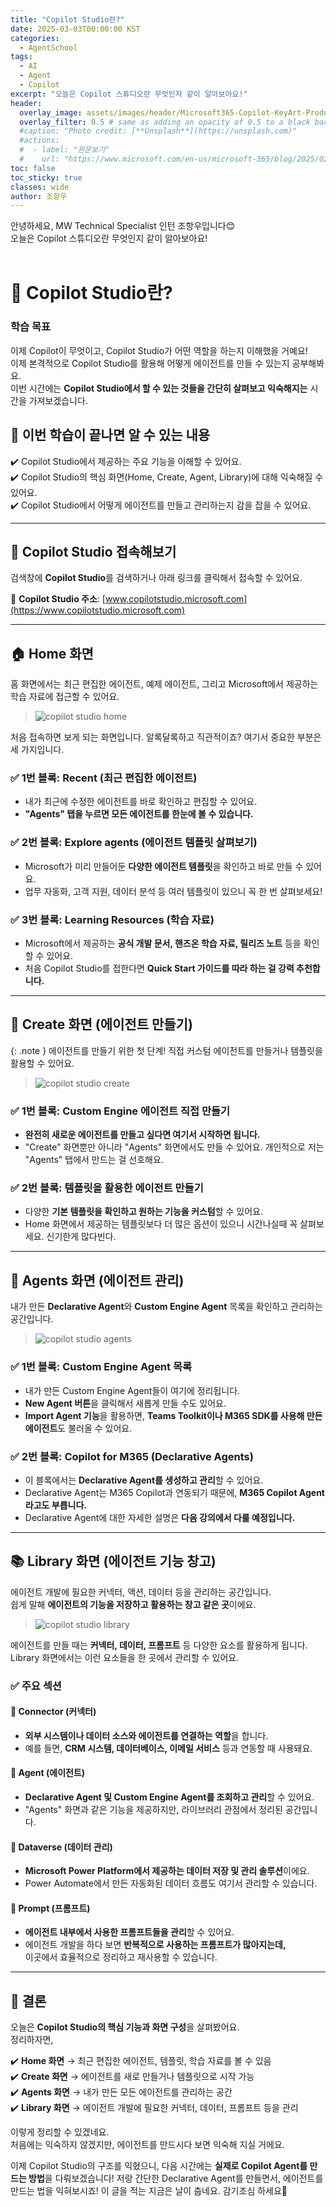 ```yaml
---
title: "Copilot Studio란?"
date: 2025-03-03T00:00:00 KST
categories:
  - AgentSchool
tags:
  - AI
  - Agent
  - Copilot
excerpt: "오늘은 Copilot 스튜디오란 무엇인지 같이 알아보아요!"
header:
  overlay_image: assets/images/header/Microsoft365-Copilot-KeyArt-Productivity-6K-01.png
  overlay_filter: 0.5 # same as adding an opacity of 0.5 to a black background
  #caption: "Photo credit: [**Unsplash**](https://unsplash.com)"
  #actions:
  #  - label: "원문보기"
  #    url: "https://www.microsoft.com/en-us/microsoft-365/blog/2025/02/10/discover-the-total-economic-impact-of-microsoft-365-e3/?msockid=20f4fd7af5a86c603f7ae8f6f4df6ddb"
toc: false
toc_sticky: true
classes: wide
author: 조항우
---
```


안녕하세요, MW Technical Specialist 인턴 조항우입니다😊  
오늘은 Copilot 스튜디오란 무엇인지 같이 알아보아요!  
<br/>

# 🚀 Copilot Studio란?

### **학습 목표**  
이제 Copilot이 무엇이고, Copilot Studio가 어떤 역할을 하는지 이해했을 거예요!  
이제 본격적으로 Copilot Studio를 활용해 어떻게 에이전트를 만들 수 있는지 공부해봐요.  
이번 시간에는 **Copilot Studio에서 할 수 있는 것들을 간단히 살펴보고 익숙해지는** 시간을 가져보겠습니다.  

## 🎯 이번 학습이 끝나면 알 수 있는 내용  
✔️ Copilot Studio에서 제공하는 주요 기능을 이해할 수 있어요.  
✔️ Copilot Studio의 핵심 화면(Home, Create, Agent, Library)에 대해 익숙해질 수 있어요.  
✔️ Copilot Studio에서 어떻게 에이전트를 만들고 관리하는지 감을 잡을 수 있어요.  

---

## 🔗 Copilot Studio 접속해보기  
검색창에 **Copilot Studio**를 검색하거나 아래 링크를 클릭해서 접속할 수 있어요.  

📌 **Copilot Studio 주소**: [www.copilotstudio.microsoft.com](https://www.copilotstudio.microsoft.com)  

---

## 🏠 Home 화면  


홈 화면에서는 최근 편집한 에이전트, 예제 에이전트, 그리고 Microsoft에서 제공하는 학습 자료에 접근할 수 있어요.  

> ![copilot studio home](/mwkorea/assets/3_copilot_studio/copilot_studio_1.png)  

처음 접속하면 보게 되는 화면입니다. 알록달록하고 직관적이죠? 여기서 중요한 부분은 세 가지입니다.  

### ✅ 1번 블록: **Recent (최근 편집한 에이전트)**  
- 내가 최근에 수정한 에이전트를 바로 확인하고 편집할 수 있어요.  
- **"Agents" 탭을 누르면 모든 에이전트를 한눈에 볼 수 있습니다.**  

### ✅ 2번 블록: **Explore agents (에이전트 템플릿 살펴보기)**  
- Microsoft가 미리 만들어둔 **다양한 에이전트 템플릿**을 확인하고 바로 만들 수 있어요.  
- 업무 자동화, 고객 지원, 데이터 분석 등 여러 템플릿이 있으니 꼭 한 번 살펴보세요!  

### ✅ 3번 블록: **Learning Resources (학습 자료)**  
- Microsoft에서 제공하는 **공식 개발 문서, 핸즈온 학습 자료, 릴리즈 노트** 등을 확인할 수 있어요.  
- 처음 Copilot Studio를 접한다면 **Quick Start 가이드를 따라 하는 걸 강력 추천합니다.**  

---

## 🎨 Create 화면 (에이전트 만들기)  

{: .note }
에이전트를 만들기 위한 첫 단계! 직접 커스텀 에이전트를 만들거나 템플릿을 활용할 수 있어요.  

> ![copilot studio create](/mwkorea/assets/3_copilot_studio/copilot_studio_2.png)  

### ✅ 1번 블록: **Custom Engine 에이전트 직접 만들기**  
- **완전히 새로운 에이전트를 만들고 싶다면 여기서 시작하면 됩니다.**  
- "Create" 화면뿐만 아니라 "Agents" 화면에서도 만들 수 있어요. 개인적으로 저는 "Agents" 탭에서 만드는 걸 선호해요.  

### ✅ 2번 블록: **템플릿을 활용한 에이전트 만들기**  
- 다양한 **기본 템플릿을 확인하고 원하는 기능을 커스텀**할 수 있어요.  
- Home 화면에서 제공하는 템플릿보다 더 많은 옵션이 있으니 시간나실때 꼭 살펴보세요. 신기한게 많다빈다.

---

## 🤖 Agents 화면 (에이전트 관리)  


내가 만든 **Declarative Agent**와 **Custom Engine Agent** 목록을 확인하고 관리하는 공간입니다.  

> ![copilot studio agents](/mwkorea/assets/3_copilot_studio/copilot_studio_3.png)  

### ✅ 1번 블록: **Custom Engine Agent 목록**  
- 내가 만든 Custom Engine Agent들이 여기에 정리됩니다.  
- **New Agent 버튼**을 클릭해서 새롭게 만들 수도 있어요.  
- **Import Agent 기능**을 활용하면, **Teams Toolkit이나 M365 SDK를 사용해 만든 에이전트**도 불러올 수 있어요.  

### ✅ 2번 블록: **Copilot for M365 (Declarative Agents)**  
- 이 블록에서는 **Declarative Agent를 생성하고 관리**할 수 있어요.  
- Declarative Agent는 M365 Copilot과 연동되기 때문에, **M365 Copilot Agent라고도 부릅니다.**  
- Declarative Agent에 대한 자세한 설명은 **다음 강의에서 다룰 예정입니다.**  

---

## 📚 Library 화면 (에이전트 기능 창고)  


에이전트 개발에 필요한 커넥터, 액션, 데이터 등을 관리하는 공간입니다.  
쉽게 말해 **에이전트의 기능을 저장하고 활용하는 창고 같은 곳**이에요.  

> ![copilot studio library](/mwkorea/assets/3_copilot_studio/copilot_studio_4.png)  

에이전트를 만들 때는 **커넥터, 데이터, 프롬프트** 등 다양한 요소를 활용하게 됩니다.  
Library 화면에서는 이런 요소들을 한 곳에서 관리할 수 있어요.  

### ✅ 주요 섹션  
#### 🔌 **Connector (커넥터)**
- **외부 시스템이나 데이터 소스와 에이전트를 연결하는 역할**을 합니다.  
- 예를 들면, **CRM 시스템, 데이터베이스, 이메일 서비스** 등과 연동할 때 사용돼요.  

#### 🤖 **Agent (에이전트)**
- **Declarative Agent 및 Custom Engine Agent를 조회하고 관리**할 수 있어요.  
- "Agents" 화면과 같은 기능을 제공하지만, 라이브러리 관점에서 정리된 공간입니다.  

#### 💾 **Dataverse (데이터 관리)**
- **Microsoft Power Platform에서 제공하는 데이터 저장 및 관리 솔루션**이에요.  
- Power Automate에서 만든 자동화된 데이터 흐름도 여기서 관리할 수 있습니다.  

#### 📝 **Prompt (프롬프트)**
- **에이전트 내부에서 사용한 프롬프트들을 관리**할 수 있어요.  
- 에이전트 개발을 하다 보면 **반복적으로 사용하는 프롬프트가 많아지는데,**  
  이곳에서 효율적으로 정리하고 재사용할 수 있습니다.  

---

## 🏁 결론  

오늘은 **Copilot Studio의 핵심 기능과 화면 구성**을 살펴봤어요.  
정리하자면,  

✔️ **Home 화면** → 최근 편집한 에이전트, 템플릿, 학습 자료를 볼 수 있음  
✔️ **Create 화면** → 에이전트를 새로 만들거나 템플릿으로 시작 가능  
✔️ **Agents 화면** → 내가 만든 모든 에이전트를 관리하는 공간  
✔️ **Library 화면** → 에이전트 개발에 필요한 커넥터, 데이터, 프롬프트 등을 관리  

이렇게 정리할 수 있겠네요. </br>
처음에는 익숙하지 않겠지만, 에이전트를 만드시다 보면 익숙해 지실 거에요.   

이제 Copilot Studio의 구조를 익혔으니, 다음 시간에는 **실제로 Copilot Agent를 만드는 방법**을 다뤄보겠습니다! 저랑 간단한 Declarative Agent를 만들면서, 에이전트를 만드는 법을 익혀보시죠! 이 글을 적는 지금은 날이 춥네요. 감기조심 하세요🚀  
